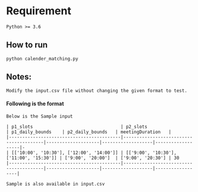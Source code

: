 # Requirement

    Python >= 3.6

## How to run

    python calender_matching.py

## Notes:

    Modify the input.csv file without changing the given format to test.
    

#### Following is the format
    
        
    Below is the Sample input 

    | p1_slots                                 | p2_slots                               | p1_daily_bounds    | p2_daily_bounds   | meetingDuration   |
    |------------------------------------------|----------------------------------------|--------------------|-------------------|-------------------|-
    | [['10:00', '10:30'], ['12:00', '14:00']] | [['9:00', '10:30'],['11:00', '15:30']] | ['9:00', '20:00']  | ['9:00', '20:30'] | 30
    |------------------------------------------|----------------------------------------|--------------------|-------------------|------------------|
    
    Sample is also available in input.csv